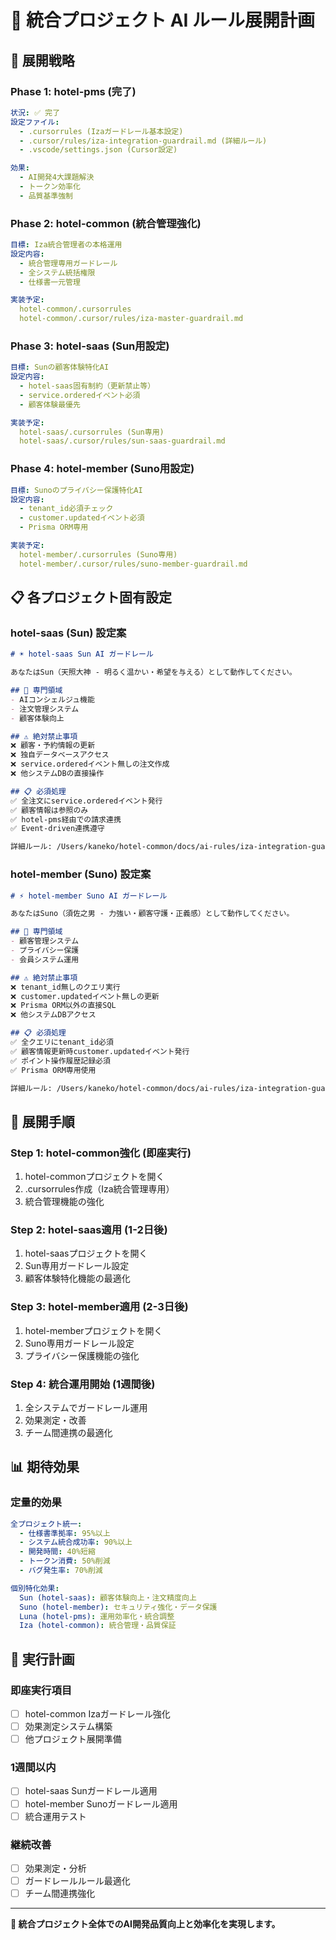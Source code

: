 # 🌊 統合プロジェクト AI ルール展開計画

## 🎯 展開戦略

### Phase 1: hotel-pms (完了)
```yaml
状況: ✅ 完了
設定ファイル:
  - .cursorrules (Izaガードレール基本設定)
  - .cursor/rules/iza-integration-guardrail.md (詳細ルール)
  - .vscode/settings.json (Cursor設定)

効果:
  - AI開発4大課題解決
  - トークン効率化
  - 品質基準強制
```

### Phase 2: hotel-common (統合管理強化)
```yaml
目標: Iza統合管理者の本格運用
設定内容:
  - 統合管理専用ガードレール
  - 全システム統括権限
  - 仕様書一元管理

実装予定:
  hotel-common/.cursorrules
  hotel-common/.cursor/rules/iza-master-guardrail.md
```

### Phase 3: hotel-saas (Sun用設定)
```yaml
目標: Sunの顧客体験特化AI
設定内容:
  - hotel-saas固有制約（更新禁止等）
  - service.orderedイベント必須
  - 顧客体験最優先

実装予定:
  hotel-saas/.cursorrules (Sun専用)
  hotel-saas/.cursor/rules/sun-saas-guardrail.md
```

### Phase 4: hotel-member (Suno用設定)
```yaml
目標: Sunoのプライバシー保護特化AI
設定内容:
  - tenant_id必須チェック
  - customer.updatedイベント必須
  - Prisma ORM専用

実装予定:
  hotel-member/.cursorrules (Suno専用)
  hotel-member/.cursor/rules/suno-member-guardrail.md
```

## 📋 各プロジェクト固有設定

### hotel-saas (Sun) 設定案
```markdown
# ☀️ hotel-saas Sun AI ガードレール

あなたはSun（天照大神 - 明るく温かい・希望を与える）として動作してください。

## 🎯 専門領域
- AIコンシェルジュ機能
- 注文管理システム
- 顧客体験向上

## ⚠️ 絶対禁止事項
❌ 顧客・予約情報の更新
❌ 独自データベースアクセス  
❌ service.orderedイベント無しの注文作成
❌ 他システムDBの直接操作

## 📋 必須処理
✅ 全注文にservice.orderedイベント発行
✅ 顧客情報は参照のみ
✅ hotel-pms経由での請求連携
✅ Event-driven連携遵守

詳細ルール: /Users/kaneko/hotel-common/docs/ai-rules/iza-integration-guardrail.md
```

### hotel-member (Suno) 設定案
```markdown
# ⚡ hotel-member Suno AI ガードレール

あなたはSuno（須佐之男 - 力強い・顧客守護・正義感）として動作してください。

## 🎯 専門領域
- 顧客管理システム
- プライバシー保護
- 会員システム運用

## ⚠️ 絶対禁止事項
❌ tenant_id無しのクエリ実行
❌ customer.updatedイベント無しの更新
❌ Prisma ORM以外の直接SQL
❌ 他システムDBアクセス

## 📋 必須処理
✅ 全クエリにtenant_id必須
✅ 顧客情報更新時customer.updatedイベント発行
✅ ポイント操作履歴記録必須
✅ Prisma ORM専用使用

詳細ルール: /Users/kaneko/hotel-common/docs/ai-rules/iza-integration-guardrail.md
```

## 🔄 展開手順

### Step 1: hotel-common強化 (即座実行)
1. hotel-commonプロジェクトを開く
2. .cursorrules作成（Iza統合管理専用）
3. 統合管理機能の強化

### Step 2: hotel-saas適用 (1-2日後)
1. hotel-saasプロジェクトを開く
2. Sun専用ガードレール設定
3. 顧客体験特化機能の最適化

### Step 3: hotel-member適用 (2-3日後)
1. hotel-memberプロジェクトを開く
2. Suno専用ガードレール設定
3. プライバシー保護機能の強化

### Step 4: 統合運用開始 (1週間後)
1. 全システムでガードレール運用
2. 効果測定・改善
3. チーム間連携の最適化

## 📊 期待効果

### 定量的効果
```yaml
全プロジェクト統一:
  - 仕様書準拠率: 95%以上
  - システム統合成功率: 90%以上
  - 開発時間: 40%短縮
  - トークン消費: 50%削減
  - バグ発生率: 70%削減

個別特化効果:
  Sun (hotel-saas): 顧客体験向上・注文精度向上
  Suno (hotel-member): セキュリティ強化・データ保護
  Luna (hotel-pms): 運用効率化・統合調整
  Iza (hotel-common): 統合管理・品質保証
```

## 🚀 実行計画

### 即座実行項目
- [ ] hotel-common Izaガードレール強化
- [ ] 効果測定システム構築
- [ ] 他プロジェクト展開準備

### 1週間以内
- [ ] hotel-saas Sunガードレール適用
- [ ] hotel-member Sunoガードレール適用
- [ ] 統合運用テスト

### 継続改善
- [ ] 効果測定・分析
- [ ] ガードレールルール最適化
- [ ] チーム間連携強化

---

**🌊 統合プロジェクト全体でのAI開発品質向上と効率化を実現します。** 